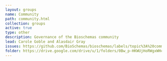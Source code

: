 ```yaml
---
layout: groups
name: Community
path: community.html
collection: groups
active: true
type: other
description: Governance of the Bioschemas community
lead: Carole Goble and Alasdair Gray
issues: https://github.com/BioSchemas/bioschemas/labels/topic%3A%20community
folder: https://drive.google.com/drive/u/1/folders/0Bw_p-HKWUjHoRWgxWHcwVHNQUGM
---
```

